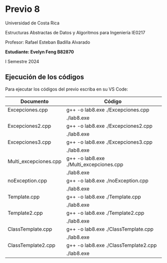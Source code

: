 
# Previo 8

Universidad de Costa Rica

Estructuras Abstractas de Datos y Algoritmos para Ingeniería IE0217

Profesor: Rafael Esteban Badilla Alvarado

**Estudiante: Evelyn Feng B82870**

I Semestre 2024


## Ejecución de los códigos

Para ejecutar los códigos del previo escriba en su VS Code:

|      Documento            |            Código                              |
| -------------             | -------------                                  |
| Excepciones.cpp           | g++ -o lab8.exe ./Excepciones.cpp              |
|                           | ./lab8.exe                                     |
| Excepciones2.cpp          | g++ -o lab8.exe ./Excepciones2.cpp             |
|                           | ./lab8.exe                                     |
| Excepciones3.cpp          | g++ -o lab8.exe ./Excepciones3.cpp             |
|                           | ./lab8.exe                                     |
| Multi_excepciones.cpp     | g++ -o lab8.exe ./Multi_excepciones.cpp        |
|                           | ./lab8.exe                                     |
| noException.cpp           | g++ -o lab8.exe ./noException.cpp              |
|                           | ./lab8.exe                                     |
| Template.cpp              | g++ -o lab8.exe ./Template.cpp                 |
|                           | ./lab8.exe                                     |
| Template2.cpp             | g++ -o lab8.exe ./Template2.cpp                |
|                           | ./lab8.exe                                     |
| ClassTemplate.cpp         | g++ -o lab8.exe ./ClassTemplate.cpp            |
|                           | ./lab8.exe                                     |
| ClassTemplate2.cpp        | g++ -o lab8.exe ./ClassTemplate2.cpp           |
|                           | ./lab8.exe                                     |
